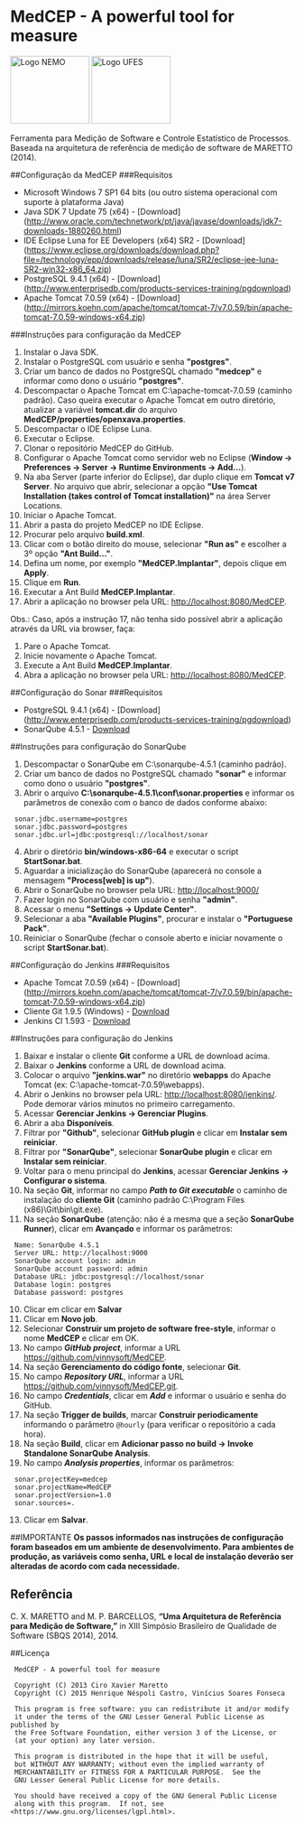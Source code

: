 # MedCEP - A powerful tool for measure
<img src="https://github.com/vinnysoft/MedCEP/blob/master/Addons/web/naviox/images/nemo.jpg" alt="Logo NEMO" width="140px" height="120px"/> <img src="https://github.com/vinnysoft/MedCEP/blob/master/Addons/web/naviox/images/ufes.png" alt="Logo UFES" width="140px" height="120px"/>

Ferramenta para Medição de Software e Controle Estatístico de Processos. 
<br/>Baseada na arquitetura de referência de medição de software de MARETTO (2014).

##Configuração da MedCEP
###Requisitos
- Microsoft Windows 7 SP1 64 bits (ou outro sistema operacional com suporte à plataforma Java)
- Java SDK 7 Update 75 (x64) - [Download] (http://www.oracle.com/technetwork/pt/java/javase/downloads/jdk7-downloads-1880260.html)
- IDE Eclipse Luna for EE Developers (x64) SR2 - [Download] (https://www.eclipse.org/downloads/download.php?file=/technology/epp/downloads/release/luna/SR2/eclipse-jee-luna-SR2-win32-x86_64.zip)
- PostgreSQL 9.4.1 (x64) - [Download] (http://www.enterprisedb.com/products-services-training/pgdownload)
- Apache Tomcat 7.0.59 (x64) - [Download] (http://mirrors.koehn.com/apache/tomcat/tomcat-7/v7.0.59/bin/apache-tomcat-7.0.59-windows-x64.zip)

###Instruções para configuração da MedCEP
1. Instalar o Java SDK.
2. Instalar o PostgreSQL com usuário e senha <b>"postgres"</b>.
3. Criar um banco de dados no PostgreSQL chamado <b>"medcep"</b> e informar como dono o usuário <b>"postgres"</b>.
4. Descompactar o Apache Tomcat em C:\apache-tomcat-7.0.59 (caminho padrão). Caso queira executar o Apache Tomcat em outro diretório, atualizar a variável <b>tomcat.dir</b> do arquivo <b>MedCEP/properties/openxava.properties</b>. 
5. Descompactar o IDE Eclipse Luna.
6. Executar o Eclipse.
7. Clonar o repositório MedCEP do GitHub.
8. Configurar o Apache Tomcat como servidor web no Eclipse (<b>Window -> Preferences -> Server -> Runtime Environments -> Add...</b>). 
9. Na aba Server (parte inferior do Eclipse), dar duplo clique em <b>Tomcat v7 Server</b>. No arquivo que abrir, selecionar a opção <b>"Use Tomcat Installation (takes control of Tomcat installation)"</b> na área Server Locations. 
10. Iniciar o Apache Tomcat.
11. Abrir a pasta do projeto MedCEP no IDE Eclipse.
12. Procurar pelo arquivo <b>build.xml</b>.
13. Clicar com o botão direito do mouse, selecionar <b>"Run as"</b> e escolher a 3º opção <b>"Ant Build..."</b>.
14. Defina um nome, por exemplo <b>"MedCEP.Implantar"</b>, depois clique em <b>Apply</b>.
15. Clique em <b>Run</b>.
16. Executar a Ant Build <b>MedCEP.Implantar</b>.
17. Abrir a aplicação no browser pela URL: [http://localhost:8080/MedCEP](http://localhost:8080/MedCEP).

Obs.: Caso, após a instrução 17, não tenha sido possível abrir a aplicação através da URL via browser, faça:

1. Pare o Apache Tomcat.
2. Inicie novamente o Apache Tomcat.
3. Execute a Ant Build <b>MedCEP.Implantar</b>.
4. Abra a aplicação no browser pela URL: [http://localhost:8080/MedCEP](http://localhost:8080/MedCEP).

##Configuração do Sonar
###Requisitos

- PostgreSQL 9.4.1 (x64) - [Download] (http://www.enterprisedb.com/products-services-training/pgdownload)
- SonarQube 4.5.1 - [Download](http://dist.sonar.codehaus.org/sonarqube-4.5.1.zip)

##Instruções para configuração do SonarQube

1. Descompactar o SonarQube em C:\sonarqube-4.5.1 (caminho padrão).
2. Criar um banco de dados no PostgreSQL chamado <b>"sonar"</b> e informar como dono o usuário <b>"postgres"</b>.
3. Abrir o arquivo **C:\sonarqube-4.5.1\conf\sonar.properties** e informar os parâmetros de conexão com o banco de dados conforme abaixo:

 ```
  sonar.jdbc.username=postgres
  sonar.jdbc.password=postgres
  sonar.jdbc.url=jdbc:postgresql://localhost/sonar
 ```
4. Abrir o diretório **bin/windows-x86-64** e executar o script **StartSonar.bat**.
5. Aguardar a inicialização do SonarQube (aparecerá no console a mensagem **"Process[web] is up"**).
5. Abrir o SonarQube no browser pela URL: [http://localhost:9000/](http://localhost:9000/)
6. Fazer login no SonarQube com usuário e senha **"admin"**.
7. Acessar o menu **"Settings -> Update Center"**.
8. Selecionar a aba **"Available Plugins"**, procurar e instalar o **"Portuguese Pack"**.
9. Reiniciar o SonarQube (fechar o console aberto e iniciar novamente o script **StartSonar.bat**).

##Configuração do Jenkins
###Requisitos

- Apache Tomcat 7.0.59 (x64) - [Download] (http://mirrors.koehn.com/apache/tomcat/tomcat-7/v7.0.59/bin/apache-tomcat-7.0.59-windows-x64.zip)
- Cliente Git 1.9.5 (Windows) - [Download](https://github.com/msysgit/msysgit/releases/download/Git-1.9.5-preview20150319/Git-1.9.5-preview20150319.exe)
- Jenkins CI 1.593 - [Download](http://mirrors.jenkins-ci.org/war/1.593/jenkins.war)

##Instruções para configuração do Jenkins

1. Baixar e instalar o cliente **Git** conforme a URL de download acima.
1. Baixar o <b>Jenkins</b> conforme a URL de download acima.
2. Colocar o arquivo <b>"jenkins.war"</b> no diretório <b>webapps</b> do Apache Tomcat (ex: C:\apache-tomcat-7.0.59\webapps).
3. Abrir o Jenkins no browser pela URL: [http://localhost:8080/jenkins/](http://localhost:8080/jenkins/). Pode demorar vários minutos no primeiro carregamento.
4. Acessar **Gerenciar Jenkins -> Gerenciar Plugins**.
5. Abrir a aba **Disponíveis**.
6. Filtrar por **"Github"**, selecionar **GitHub plugin** e clicar em **Instalar sem reiniciar**.
7. Filtrar por **"SonarQube"**, selecionar **SonarQube plugin** e clicar em **Instalar sem reiniciar**.
7. Voltar para o menu principal do **Jenkins**, acessar **Gerenciar Jenkins -> Configurar o sistema**.
8. Na seção **Git**, informar no campo 	***Path to Git executable*** o caminho de instalação do **cliente Git** (caminho padrão C:\Program Files (x86)\Git\bin\git.exe).
9. Na seção **SonarQube** (atenção: não é a mesma que a seção **SonarQube Runner**), clicar em **Avançado** e informar os parâmetros:

 ```
  Name: SonarQube 4.5.1
  Server URL: http://localhost:9000
  SonarQube account login: admin
  SonarQube account password: admin
  Database URL: jdbc:postgresql://localhost/sonar
  Database login: postgres
  Database password: postgres
 ```
10. Clicar em clicar em **Salvar**
7. Clicar em **Novo job**.
8. Selecionar **Construir um projeto de software free-style**, informar o nome **MedCEP** e clicar em OK.
9. No campo ***GitHub project***, informar a URL https://github.com/vinnysoft/MedCEP.
9. Na seção **Gerenciamento do código fonte**, selecionar **Git**.
10. No campo ***Repository URL***, informar a URL https://github.com/vinnysoft/MedCEP.git.
11. No campo ***Credentials***, clicar em ***Add*** e informar o usuário e senha do GitHub.
12. Na seção **Trigger de builds**, marcar **Construir periodicamente** informando o parâmetro `@hourly` (para verificar o repositório a cada hora). 
13. Na seção **Build**, clicar em **Adicionar passo no build -> Invoke Standalone SonarQube Analysis**.
14. No campo ***Analysis properties***, informar os parâmetros:

 ```
  sonar.projectKey=medcep
  sonar.projectName=MedCEP
  sonar.projectVersion=1.0
  sonar.sources=.
 ``` 
13. Clicar em **Salvar**.

<!---
##Configuração do Mantis Bug Tracking
###Requisitos
- Wamp Server 2.5 (Windows + Apache + MySQL + PHP server) (x64) - [Download](http://sourceforge.net/projects/wampserver/files/WampServer%202/Wampserver%202.5/wampserver2.5-Apache-2.4.9-Mysql-5.6.17-php5.5.12-64b.exe/download)
- Mantis Bug Tracking 1.2.19 - [Download] (http://sourceforge.net/projects/mantisbt/files/mantis-stable/1.2.19/mantisbt-1.2.19.zip/download)
 
###Instruções para configuração
1. Instalar o Wamp Server 2.5
2. Alterar o idioma para Português (clicar com botão direito do mouse no ícone do Wamp Server 2.5 na bandeja do Windows, depois em <b>"Language -> portuguese"</b>).
2. Abrir o phpMyAdmin (clicar no ícone do Wamp Server 2.5 na bandeja do Windows, depois em <b>"phpMyAdmin"</b>).
3. Clicar em <b>Utilizadores</b> no menu superior.
4. Clicar em <b>Alterar Privilégios</b> para o utilizador <b>root</b> na máquina <b>localhost</b>.
5. No grupo <b>Alterar a palavra-passe</b>, informar a senha root e clicar em <b>Executar</b>.
3. Clicar em <b>New</b> no menu lateral esquerdo, para criar o banco de dados para o Mantis Bug Tracking.
4. Informar o nome <b>"mantis"</b> e clicar em <b>Criar</b>.
5. O banco de dados <b>"mantis"</b> aparecerá na listagem logo abaixo (na mesma tela). Clicar em <b>Verificar Privilégios</b>.
6. Clicar em <b>Adicionar utilizador</b>.
7. Informar User name: mantis, Host: localhost, Palavra-passe: mantis, Re-type: mantis, clicar em <b>"Executar"</b>.
2. Abrir o diretório <b>"www"</b> (clicar no ícone do Wamp Server 2.5 na bandeja do Windows, depois em <b>"diretório www"</b>).
3. Descompactar o arquivo zip do Mantis Bug Tracking no <b>"diretório www"</b>.
4. Renomear a pasta do Mantis Bug Tracking de <b>"mantisbt-1.2.19"</b> para <b>"mantis"</b>.
5. Acessar a URL: [http://localhost/mantis/](http://localhost/mantis/)
6. Informar <b>Type of Database: MySQL (default), Hostname: localhost, Username: mantis, Password: mantis, Database name: mantis</b>, clicar em <b>"Install/Upgrade Database"</b>.
7. Após a instalação, acessar novamente a URL [http://localhost/mantis/](http://localhost/mantis/)
8. Informar o usuário <b>Administrator</b> e senha <b>root</b> para acessar o Mantis Bug Tracking.
-->

##IMPORTANTE
<b>Os passos informados nas instruções de configuração foram baseados em um ambiente de desenvolvimento. Para ambientes de produção, as variáveis como senha, URL e local de instalação deverão ser alteradas de acordo com cada necessidade.</b>

## Referência
C. X. MARETTO and M. P. BARCELLOS, <b>“Uma Arquitetura de Referência para Medição de Software,”</b> in XIII Simpósio Brasileiro de Qualidade de Software (SBQS 2014), 2014.

##Licença
```
 MedCEP - A powerful tool for measure
 
 Copyright (C) 2013 Ciro Xavier Maretto
 Copyright (C) 2015 Henrique Néspoli Castro, Vinícius Soares Fonseca                          

 This program is free software: you can redistribute it and/or modify
 it under the terms of the GNU Lesser General Public License as published by
 the Free Software Foundation, either version 3 of the License, or
 (at your option) any later version.

 This program is distributed in the hope that it will be useful,
 but WITHOUT ANY WARRANTY; without even the implied warranty of
 MERCHANTABILITY or FITNESS FOR A PARTICULAR PURPOSE.  See the
 GNU Lesser General Public License for more details.

 You should have received a copy of the GNU General Public License
 along with this program.  If not, see <https://www.gnu.org/licenses/lgpl.html>.
```

